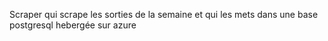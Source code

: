 Scraper qui scrape les sorties de la semaine et qui les mets dans une base postgresql hebergée sur azure
